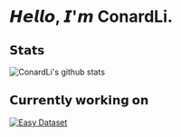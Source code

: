 

# 𝙃𝙚𝙡𝙡𝙤, 𝙄'𝙢 ConardLi.  



## 𝗦𝘁𝗮𝘁𝘀

![ConardLi's github stats](https://github-readme-stats.vercel.app/api?username=ConardLi&show_icons=true&theme=dracula)

## 𝗖𝘂𝗿𝗿𝗲𝗻𝘁𝗹𝘆 𝘄𝗼𝗿𝗸𝗶𝗻𝗴 𝗼𝗻

[![Easy Dataset](https://svg.bookmark.style/api?url=https://github.com/ConardLi/easy-dataset&mode=light&style=horizontal)](https://github.com/ConardLi/easy-dataset)
